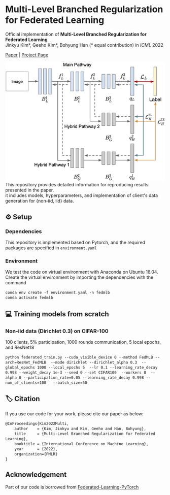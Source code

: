 # Multi-Level Branched Regularization for Federated Learning

Official implementation of **Multi-Level Branched Regularization for Federated Learning** \
Jinkyu Kim&ast;, Geeho Kim&ast;, Bohyung Han (&ast; equal contribution) in *ICML* 2022

[Paper]() | [Project Page](http://cvlab.snu.ac.kr/research/FedMLB/) 


<div>
<img src='./misc/framework.png'>
</div>
This repository provides detailed information for reproducing results presented in the paper. <br />  
it includes models, hyperparameters, and implementation of client's data generation for {non-iid, iid} data.

## :gear: Setup
### Dependencies
This repository is implemented based on Pytorch, and the required packages are specified in ```environment.yaml```

### Environment
We test the code on virtual environment with Anaconda on Ubuntu 16.04.  
Create the virtual environment by importing the dependencies with the command
 ```
 conda env create -f environment.yaml -n fedmlb
 conda activate fedmlb
 ```

## :computer: Training models from scratch






### Non-iid data (Dirichlet 0.3) on CIFAR-100
100 clients, 5% participation, 1000 rounds communication, 5 local epochs, and ResNet18
```
python federated_train.py --cuda_visible_device 0 --method FedMLB --arch=ResNet_FedMLB  --mode dirichlet --dirichlet_alpha 0.3  --global_epochs 1000 --local_epochs 5  --lr 0.1 --learning_rate_decay 0.998 --weight_decay 1e-3 --seed 0 --set CIFAR100  --workers 8  --alpha 0 --participation_rate=0.05 --learning_rate_decay 0.998 --num_of_clients=100   --batch_size=50
```


## :label: Citation
If you use our code for your work, please cite our paper as below:
```
@InProceedings{Kim2022Multi,
    author    = {Kim, Jinkyu and Kim, Geeho and Han, Bohyung},
    title     = {Multi-Level Branched Regularization for Federated Learning},
    booktitle = {International Conference on Machine Learning},
    year      = {2022},
    organization={PMLR}
}
```

## Acknowledgement

Part of our code is borrowed from [Federated-Learning-PyTorch](https://github.com/AshwinRJ/Federated-Learning-PyTorch)

